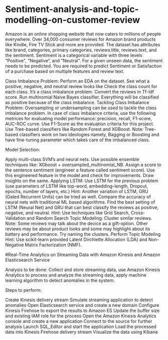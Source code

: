 # Sentiment-analysis-and-topic-modelling-on-customer-review

Amazon is an online shopping website that now caters to millions of people everywhere. Over 34,000 consumer reviews for Amazon brand products like Kindle, Fire TV Stick and more are provided. 
The dataset has attributes like brand, categories, primary categories, reviews.title, reviews.text, and the sentiment. Sentiment is a categorical variable with three levels "Positive", "Negative“, and "Neutral". For a given unseen data, the sentiment needs to be predicted.
You are required to predict Sentiment or Satisfaction of a purchase based on multiple features and review text.


Class Imbalance Problem:
Perform an EDA on the dataset.
See what a positive, negative, and neutral review looks like
Check the class count for each class. It’s a class imbalance problem.
Convert the reviews in Tf-Idf score.
Run multinomial Naive Bayes classifier. Everything will be classified as positive because of the class imbalance.
Tackling Class Imbalance Problem:
Oversampling or undersampling can be used to tackle the class imbalance problem. 
In case of class imbalance criteria, use the following metrices for evaluating model performance: precision, recall, F1-score, AUC-ROC curve. Use F1-Score as the evaluation criteria for this project.
Use Tree-based classifiers like Random Forest and XGBoost.
Note: Tree-based classifiers work on two ideologies namely, Bagging or Boosting and have fine-tuning parameter which takes care of the imbalanced class.

 
Model Selection:

Apply multi-class SVM’s and neural nets.
Use possible ensemble techniques like: XGboost + oversampled_multinomial_NB.
Assign a score to the sentence sentiment (engineer a feature called sentiment score). Use this engineered feature in the model and check for improvements. Draw insights on the same.
Applying LSTM:
Use LSTM for the previous problem (use parameters of LSTM like top-word, embedding-length, Dropout, epochs, number of layers, etc.)
Hint: Another variation of LSTM, GRU (Gated Recurrent Units) can be tried as well.
Compare the accuracy of neural nets with traditional ML based algorithms.
Find the best setting of LSTM (Neural Net) and GRU that can best classify the reviews as positive, negative, and neutral. 
Hint: Use techniques like Grid Search, Cross-Validation and Random Search
Topic Modeling:
Cluster similar reviews.
Note: Some reviews may talk about the device as a gift-option. Other reviews may be about product looks and some may highlight about its battery and performance. Try naming the clusters.
Perform Topic Modeling
Hint: Use scikit-learn provided Latent Dirchlette Allocation (LDA) and Non-Negative Matrix Factorization (NMF).

 
#Real-Time Analytics on Streaming Data with Amazon Kinesis and Amazon Elasticsearch Service

Analysis to be done: Collect and store streaming data, use Amazon Kinesis Analytics to process and analyze the streaming data, apply machine learning algorithm to detect anomalies in the system.

Steps to perform:

Create Kinesis delivery stream
Simulate streaming application to detect anomalies
Open Elasticsearch service and create a new domain
Configure Kinesis Firehose to export the results to Amazon ES
Update the buffer size and existing IAM role for the process
Open the Amazon Kinesis Analytics console and create a new application
Connect to the source for further analysis
Launch SQL_Editor and start the application
Load the processed data into Kinesis Firehose delivery stream
Visualize the data using Kibana
